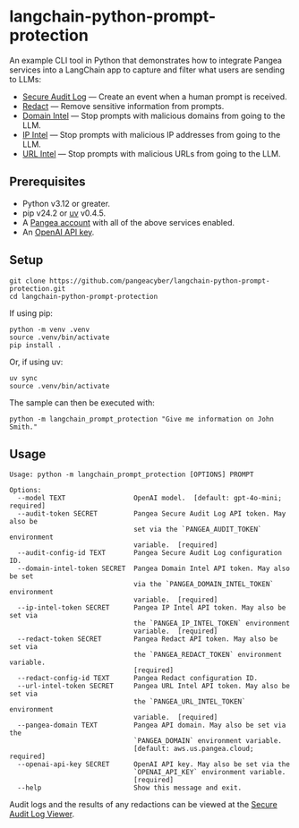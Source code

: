 # langchain-python-prompt-protection

An example CLI tool in Python that demonstrates how to integrate Pangea services
into a LangChain app to capture and filter what users are sending to LLMs:

- [Secure Audit Log][] — Create an event when a human prompt is received.
- [Redact][] — Remove sensitive information from prompts.
- [Domain Intel][] — Stop prompts with malicious domains from going to the LLM.
- [IP Intel][] — Stop prompts with malicious IP addresses from going to the LLM.
- [URL Intel][] — Stop prompts with malicious URLs from going to the LLM.

## Prerequisites

- Python v3.12 or greater.
- pip v24.2 or [uv][] v0.4.5.
- A [Pangea account][Pangea signup] with all of the above services enabled.
- An [OpenAI API key][OpenAI API keys].

## Setup

```shell
git clone https://github.com/pangeacyber/langchain-python-prompt-protection.git
cd langchain-python-prompt-protection
```

If using pip:

```shell
python -m venv .venv
source .venv/bin/activate
pip install .
```

Or, if using uv:

```shell
uv sync
source .venv/bin/activate
```

The sample can then be executed with:

```shell
python -m langchain_prompt_protection "Give me information on John Smith."
```

## Usage

```
Usage: python -m langchain_prompt_protection [OPTIONS] PROMPT

Options:
  --model TEXT                 OpenAI model.  [default: gpt-4o-mini; required]
  --audit-token SECRET         Pangea Secure Audit Log API token. May also be
                               set via the `PANGEA_AUDIT_TOKEN` environment
                               variable.  [required]
  --audit-config-id TEXT       Pangea Secure Audit Log configuration ID.
  --domain-intel-token SECRET  Pangea Domain Intel API token. May also be set
                               via the `PANGEA_DOMAIN_INTEL_TOKEN` environment
                               variable.  [required]
  --ip-intel-token SECRET      Pangea IP Intel API token. May also be set via
                               the `PANGEA_IP_INTEL_TOKEN` environment
                               variable.  [required]
  --redact-token SECRET        Pangea Redact API token. May also be set via
                               the `PANGEA_REDACT_TOKEN` environment variable.
                               [required]
  --redact-config-id TEXT      Pangea Redact configuration ID.
  --url-intel-token SECRET     Pangea URL Intel API token. May also be set via
                               the `PANGEA_URL_INTEL_TOKEN` environment
                               variable.  [required]
  --pangea-domain TEXT         Pangea API domain. May also be set via the
                               `PANGEA_DOMAIN` environment variable.
                               [default: aws.us.pangea.cloud; required]
  --openai-api-key SECRET      OpenAI API key. May also be set via the
                               `OPENAI_API_KEY` environment variable.
                               [required]
  --help                       Show this message and exit.
```

Audit logs and the results of any redactions can be viewed at the
[Secure Audit Log Viewer][].

[Secure Audit Log]: https://pangea.cloud/docs/audit/
[Secure Audit Log Viewer]: https://console.pangea.cloud/service/audit/logs
[Redact]: https://pangea.cloud/docs/redact/
[Domain Intel]: https://pangea.cloud/docs/domain-intel/
[IP Intel]: https://pangea.cloud/docs/ip-intel/
[URL Intel]: https://pangea.cloud/docs/url-intel/
[Pangea signup]: https://pangea.cloud/signup
[OpenAI API keys]: https://platform.openai.com/api-keys
[uv]: https://docs.astral.sh/uv/
